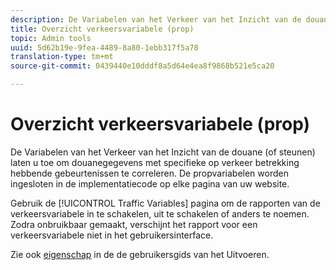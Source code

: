 ```yaml
---
description: De Variabelen van het Verkeer van het Inzicht van de douane (of steunen) laten u toe om douanegegevens met specifieke op verkeer betrekking hebbende gebeurtenissen te correleren. De propvariabelen worden ingesloten in de implementatiecode op elke pagina van uw website.
title: Overzicht verkeersvariabele (prop)
topic: Admin tools
uuid: 5d62b19e-9fea-4489-8a80-1ebb317f5a78
translation-type: tm+mt
source-git-commit: 0439440e10dddf8a5d64e4ea8f9868b521e5ca20

---
```



# Overzicht verkeersvariabele (prop)

De Variabelen van het Verkeer van het Inzicht van de douane (of steunen) laten u toe om douanegegevens met specifieke op verkeer betrekking hebbende gebeurtenissen te correleren. De propvariabelen worden ingesloten in de implementatiecode op elke pagina van uw website.

Gebruik de [!UICONTROL Traffic Variables] pagina om de rapporten van de verkeersvariabele in te schakelen, uit te schakelen of anders te noemen. Zodra onbruikbaar gemaakt, verschijnt het rapport voor een verkeersvariabele niet in het gebruikersinterface.

Zie ook [eigenschap](../../../implement/vars/page-vars/prop.md) in de de gebruikersgids van het Uitvoeren.
